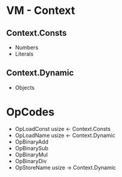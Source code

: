 # VM - Context
## Context.Consts
- Numbers
- Literals
## Context.Dynamic
- Objects

# OpCodes
- OpLoadConst  usize <- Context.Consts
- OpLoadName   usize <- Context.Dynamic
- OpBinaryAdd
- OpBinarySub
- OpBinaryMul
- OpBinaryDiv
- OpStoreName  usize -> Context.Dynamic